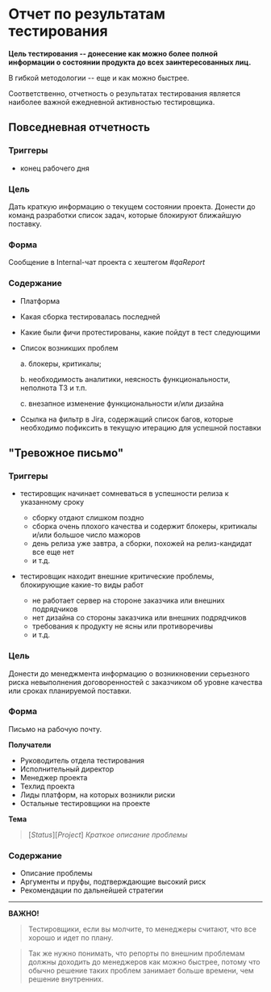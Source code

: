 #  Отчет по результатам тестирования
**Цель тестирования -- донесение как можно более полной информации о состоянии продукта до всех заинтересованных лиц.**

В гибкой методологии -- еще и как можно быстрее.

Соответственно, отчетность о результатах тестирования является наиболее важной ежедневной активностью тестировщика.
## Повседневная отчетность
### Триггеры
- конец рабочего дня

### Цель
Дать краткую информацию о текущем состоянии проекта. Донести до команд разработки список задач, которые блокируют ближайшую поставку.

### Форма
Сообщение в Internal-чат проекта с хештегом _#qaReport_

### Содержание
- Платформа

- Какая сборка тестировалась последней

- Какие были фичи протестированы, какие пойдут в тест следующими

- Список возникших проблем

    a. блокеры, критикалы;

    b. необходимость аналитики, неясность функциональности, неполнота ТЗ и т.п.

    c. внезапное изменение функциональности и/или дизайна

- Ссылка на фильтр в Jira, содержащий список багов, которые необходимо пофиксить в текущую итерацию для успешной поставки

## "Тревожное письмо"
### Триггеры
- тестировщик начинает сомневаться в успешности релиза к указанному сроку
    - сборку отдают слишком поздно
    - сборка очень плохого качества и содержит блокеры, критикалы и/или большое число мажоров
    - день релиза уже завтра, а сборки, похожей на релиз-кандидат все еще нет
    - и т.д.

- тестировщик находит внешние критические проблемы, блокирующие какие-то виды работ
    - не работает сервер на стороне заказчика или внешних подрядчиков
    - нет дизайна со стороны заказчика или внешних подрядчиков
    - требования к продукту не ясны или противоречивы
    - и т.д.

### Цель
Донести до менеджмента информацию о возникновении серьезного риска невыполнения договоренностей с заказчиком об уровне качества или сроках планируемой поставки.

### Форма
Письмо на рабочую почту.

**Получатели**
- Руководитель отдела тестирования
- Исполнительный директор
- Менеджер проекта
- Техлид проекта
- Лиды платформ, на которых возникли риски
- Остальные тестировщики на проекте

**Тема**

>[_Status_][_Project_] _Краткое описание проблемы_

### Содержание

- Описание проблемы
- Аргументы и пруфы, подтверждающие высокий риск
- Рекомендации по дальнейшей стратегии  

----

**ВАЖНО!**
> Тестировщики, если вы молчите, то менеджеры считают, что все хорошо и идет по плану.

> Так же нужно понимать, что репорты по внешним проблемам должны доходить до менеджеров как можно быстрее, потому что обычно решение таких проблем занимает больше времени, чем решение внутренних.

